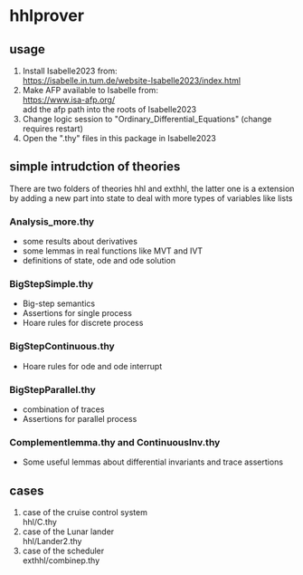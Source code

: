 # hhlprover
## usage
   1. Install Isabelle2023 from:<br>
        https://isabelle.in.tum.de/website-Isabelle2023/index.html  <br>
   2. Make AFP available to Isabelle from:<br>
	https://www.isa-afp.org/ <br>
      add the afp path into the roots of Isabelle2023 <br>
   3. Change logic session to "Ordinary_Differential_Equations" (change requires restart) <br>
   4. Open the ".thy" files in this package in Isabelle2023 <br>

## simple intrudction of theories
There are two folders of theories hhl and exthhl, the latter one is a extension by adding a new part into state to deal with more types of variables like lists
### Analysis_more.thy
  * some results about derivatives   
  * some lemmas in real functions like MVT and IVT  
  * definitions of state, ode and ode solution
      
### BigStepSimple.thy
  * Big-step semantics 
  * Assertions for single process
  * Hoare rules for discrete process
      
### BigStepContinuous.thy
  * Hoare rules for ode and ode interrupt
      
### BigStepParallel.thy
  * combination of traces
  * Assertions for parallel process
      
### Complementlemma.thy and ContinuousInv.thy
  * Some useful lemmas about differential invariants and trace assertions

## cases
  1. case of the cruise control system <br>
       hhl/C.thy
  2. case of the Lunar lander <br>
       hhl/Lander2.thy
  3. case of the scheduler <br>
       exthhl/combinep.thy



